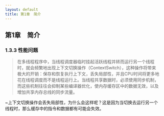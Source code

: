 ```yaml
---
layout: default
title: 第1章　简介
---
```


## 第1章　简介

### 1.3.3 性能问题

>在多线程程序中，当线程调度器临时挂起活跃线程并转而运行另一个线程时，就会频繁地出现上下文切换操作（ContextSwitch），这种操作将带来极大的开销：保存和恢复执行上下文，丢失局部性，并且CPU时间将更多地花在线程调度而不是线程运行上。当线程共享数据时，必须使用同步机制，而这些机制往往会抑制某些编译器优化，使内存缓存区中的数据无效，以及增加共享内存总线的同步流量。

~上下文切换操作会丢失局部性，为什么会这样呢？这是因为当切换去运行另一个线程时，那么缓存中的指令和数据都有可能会失效。
